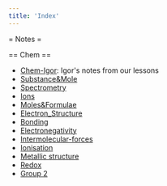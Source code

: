 ```yaml
---
title: 'Index'
---
```

= Notes =

== Chem ==
* [Chem-Igor](chem-igor): Igor's notes from our lessons
* [Substance&Mole](Substance&Mole) 
* [Spectrometry](Spectrometry)
* [Ions](Ions)
* [Moles&Formulae](Moles&Formulae)
* [Electron_Structure](Electron_Structure)
* [Bonding](Bonding)
* [Electronegativity](Electronegativity)
* [Intermolecular-forces](Intermolecular-forces)
* [Ionisation](Ionisation)
* [Metallic structure](Metallic_structure)
* [Redox](Redox)
* [Group 2](Group_2)
